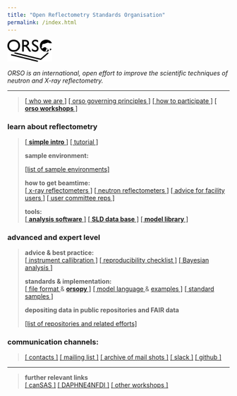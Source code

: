 ```yaml
---
title: "Open Reflectometry Standards Organisation"
permalink: /index.html
---
```


<img src="https://github.com/reflectivity/logo/raw/master/aglavic/ORSO_Logo_clean.png" width="20%">

*ORSO is an international, open effort to improve the scientific techniques 
of neutron and X-ray reflectometry.*

---

> [\[ who we are \]](https://www.reflectometry.org/organisation_and_communication) 
> [\[ orso governing principles \]](https://www.reflectometry.org/organisation_and_communication/orso_governing_principles) 
> [\[ how to participate \]](https://www.reflectometry.org/organisation_and_communication/how_to_participate) 
> [\[ **orso workshops** \]](https://www.reflectometry.org/workshops) 

### learn about reflectometry

> [\[ **simple intro** \]](https://www.reflectometry.org/learn_about_reflectometry/simple_intro)
> [\[ tutorial \]](https://www.reflectometry.org/learn/intro.html)
> 
>
> **sample environment:**
> 
> [[list of sample environments]](https://www.reflectometry.org/learn_about_reflectometry/sample_environments)
>
>
> **how to get beamtime:**  
> [\[ x-ray reflectometers \]](https://www.reflectometry.org/learn_about_reflectometry/list_of_x-ray_reflectometers)
> [\[ neutron reflectometers \]](https://www.reflectometry.org/learn_about_reflectometry/list_of_neutron_reflectometers)
> [\[ advice for facility users \]](https://www.reflectometry.org/learn_about_reflectometry/advice_for_facility_users)
> [\[ user committee reps \]](https://www.reflectometry.org/learn_about_reflectometry/list_of_user_committee_reps)
>
> 
> **tools:**  
> [\[ **analysis software** \]](https://www.reflectometry.org/learn_about_reflectometry/analysis_software) 
> [\[ **SLD data base** \]](https://slddb.esss.dk/slddb/)
> [\[ **model library** \]](https://www.reflectometry.org/learn_about_reflectometry/model_library)
>
> 
### advanced and expert level

> **advice & best practice:**  
> [\[ instrument callibration \]](https://www.reflectometry.org/advanced_and_expert_level/calibrations)
> [\[ reproducibility checklist \]](https://www.reflectometry.org/advanced_and_expert_level/reproducibility_checklist)
> [\[ Bayesian analysis \]](https://journals.iucr.org/j/issues/2023/01/00/yr5098/index.html)
> 
> **standards & implementation:**  
> [\[ file format ](https://www.reflectometry.org/advanced_and_expert_level/file_format)
> & [ **orsopy** \]](https://orsopy.readthedocs.io/en/latest)
> [\[ model language ](https://www.reflectometry.org/advanced_and_expert_level/file_format/simple_model) 
> & [ examples \]](https://slddb.esss.dk/slddb/sample)
> [\[ standard samples \]](https://www.reflectometry.org/advanced_and_expert_level/standard_samples)
>
> **depositing data in public repositories and FAIR data**
> 
> [[list of repositories and related efforts]](https://github.com/reflectivity/reflectivity.github.io/commit/815c703722c365e3794138312518f1746b742f58)

### communication channels:

> [\[ contacts \]](https://www.reflectometry.org/organisation_and_communication/contacts) 
> [\[ mailing list \]](https://reflectometry.us10.list-manage.com/subscribe/post?u=e7e953117fa45f665f9030aaa&id=fa298202d4) 
> [\[ archive of mail shots \]](https://us10.campaign-archive.com/home/?u=e7e953117fa45f665f9030aaa&id=fa298202d4) 
> [\[ slack \]](https://orso-co.slack.com) 
> [\[ github \]](https://github.com/reflectivity) 

---

> **further relevant links**  
> [\[ canSAS \]](https://www.cansas.org)
> [\[ DAPHNE4NFDI \]](https://www.daphne4nfdi.de/english/index.php)
> [\[ other workshops \]](https://www.reflectometry.org/organisation_and_communication/other_links)


